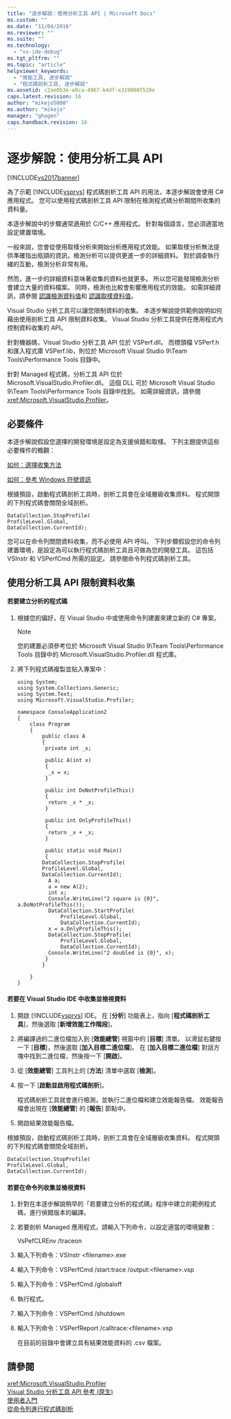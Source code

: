 ```yaml
---
title: "逐步解說：使用分析工具 API | Microsoft Docs"
ms.custom: ""
ms.date: "11/04/2016"
ms.reviewer: ""
ms.suite: ""
ms.technology: 
  - "vs-ide-debug"
ms.tgt_pltfrm: ""
ms.topic: "article"
helpviewer_keywords: 
  - "效能工具, 逐步解說"
  - "程式碼剖析工具, 逐步解說"
ms.assetid: c2ae0b3e-a0ca-4967-b4df-e319008f520e
caps.latest.revision: 16
author: "mikejo5000"
ms.author: "mikejo"
manager: "ghogen"
caps.handback.revision: 16
---
```

# 逐步解說：使用分析工具 API
[!INCLUDE[vs2017banner](../code-quality/includes/vs2017banner.md)]

為了示範 [!INCLUDE[vsprvs](../code-quality/includes/vsprvs_md.md)] 程式碼剖析工具 API 的用法，本逐步解說會使用 C\# 應用程式。  您可以使用程式碼剖析工具 API 限制在檢測程式碼分析期間所收集的資料量。  
  
 本逐步解說中的步驟通常適用於 C\/C\+\+ 應用程式。  針對每個語言，您必須適當地設定建置環境。  
  
 一般來說，您會從使用取樣分析來開始分析應用程式效能。  如果取樣分析無法提供準確指出瓶頸的資訊，檢測分析可以提供更進一步的詳細資料。  對於調查執行緒的互動，檢測分析非常有用。  
  
 然而，進一步的詳細資料意味著收集的資料也就更多。  所以您可能發現檢測分析會建立大量的資料檔案。  同時，檢測也比較會影響應用程式的效能。  如需詳細資訊，請參閱 [認識檢測資料值](../profiling/understanding-instrumentation-data-values.md)和 [認識取樣資料值](../profiling/understanding-sampling-data-values.md)。  
  
 Visual Studio 分析工具可以讓您限制資料的收集。  本逐步解說提供範例說明如何藉由使用剖析工具 API 限制資料收集。  Visual Studio 分析工具提供在應用程式內控制資料收集的 API。  
  
 針對機器碼，Visual Studio 分析工具 API 位於 VSPerf.dll。  而標頭檔 VSPerf.h 和匯入程式庫 VSPerf.lib，則位於 Microsoft Visual Studio 9\\Team Tools\\Performance Tools 目錄中。  
  
 針對 Managed 程式碼，分析工具 API 位於 Microsoft.VisualStudio.Profiler.dll。  這個 DLL 可於 Microsoft Visual Studio 9\\Team Tools\\Performance Tools 目錄中找到。  如需詳細資訊，請參閱<xref:Microsoft.VisualStudio.Profiler>。  
  
## 必要條件  
 本逐步解說假設您選擇的開發環境是設定為支援偵錯和取樣。  下列主題提供這些必要條件的概觀：  
  
 [如何：選擇收集方法](../profiling/how-to-choose-collection-methods.md)  
  
 [如何：參考 Windows 符號資訊](../profiling/how-to-reference-windows-symbol-information.md)  
  
 根據預設，啟動程式碼剖析工具時，剖析工具會在全域層級收集資料。  程式開頭的下列程式碼會關閉全域剖析。  
  
```  
DataCollection.StopProfile(  
ProfileLevel.Global,  
DataCollection.CurrentId);  
```  
  
 您可以在命令列關閉資料收集，而不必使用 API 呼叫。  下列步驟假設您的命令列建置環境，是設定為可以執行程式碼剖析工具且可做為您的開發工具。  這包括 VSInstr 和 VSPerfCmd 所需的設定。  請參閱命令列程式碼剖析工具。  
  
## 使用分析工具 API 限制資料收集  
  
#### 若要建立分析的程式碼  
  
1.  根據您的偏好，在 Visual Studio 中或使用命令列建置來建立新的 C\# 專案。  
  
    > [!NOTE]
    >  您的建置必須參考位於 Microsoft Visual Studio 9\\Team Tools\\Performance Tools 目錄中的 Microsoft.VisualStudio.Profiler.dll 程式庫。  
  
2.  將下列程式碼複製並貼入專案中：  
  
    ```  
    using System;  
    using System.Collections.Generic;  
    using System.Text;  
    using Microsoft.VisualStudio.Profiler;  
  
    namespace ConsoleApplication2  
    {  
        class Program  
        {  
            public class A  
            {  
             private int _x;  
  
             public A(int x)  
             {  
              _x = x;  
             }  
  
             public int DoNotProfileThis()  
             {  
              return _x * _x;  
             }  
  
             public int OnlyProfileThis()  
             {  
              return _x + _x;  
             }  
  
             public static void Main()  
             {  
            DataCollection.StopProfile(  
            ProfileLevel.Global,  
            DataCollection.CurrentId);  
              A a;  
              a = new A(2);  
              int x;      
              Console.WriteLine("2 square is {0}", a.DoNotProfileThis());  
              DataCollection.StartProfile(  
                  ProfileLevel.Global,  
                  DataCollection.CurrentId);  
              x = a.OnlyProfileThis();  
              DataCollection.StopProfile(  
                  ProfileLevel.Global,   
                  DataCollection.CurrentId);  
              Console.WriteLine("2 doubled is {0}", x);  
             }  
            }  
  
        }  
    }  
    ```  
  
#### 若要在 Visual Studio IDE 中收集並檢視資料  
  
1.  開啟 [!INCLUDE[vsprvs](../code-quality/includes/vsprvs_md.md)] IDE。  在 \[**分析**\] 功能表上，指向 \[**程式碼剖析工具**\]，然後選取 \[**新增效能工作階段**\]。  
  
2.  將編譯過的二進位檔加入到 \[**效能總管**\] 視窗中的 \[**目標**\] 清單。  以滑鼠右鍵按一下 \[**目標**\]，然後選取 \[**加入目標二進位檔**\]。  在 \[**加入目標二進位檔**\] 對話方塊中找到二進位檔，然後按一下 \[**開啟**\]。  
  
3.  從 \[**效能總管**\] 工具列上的 \[**方法**\] 清單中選取 \[**檢測**\]。  
  
4.  按一下 \[**啟動並啟用程式碼剖析**\]。  
  
     程式碼剖析工具就會進行檢測，並執行二進位檔和建立效能報告檔。  效能報告檔會出現在 \[**效能總管**\] 的 \[**報告**\] 節點中。  
  
5.  開啟結果效能報告檔。  
  
 根據預設，啟動程式碼剖析工具時，剖析工具會在全域層級收集資料。  程式開頭的下列程式碼會關閉全域剖析。  
  
```  
DataCollection.StopProfile(  
ProfileLevel.Global,  
DataCollection.CurrentId);  
```  
  
#### 若要在命令列收集並檢視資料  
  
1.  針對在本逐步解說稍早的「若要建立分析的程式碼」程序中建立的範例程式碼，進行偵錯版本的編譯。  
  
2.  若要剖析 Managed 應用程式，請輸入下列命令，以設定適當的環境變數：  
  
     VsPefCLREnv \/traceon  
  
3.  輸入下列命令：VSInstr \<filename\>.exe  
  
4.  輸入下列命令：VSPerfCmd \/start:trace \/output:\<filename\>.vsp  
  
5.  輸入下列命令：VSPerfCmd \/globaloff  
  
6.  執行程式。  
  
7.  輸入下列命令：VSPerfCmd \/shutdown  
  
8.  輸入下列命令：VSPerfReport \/calltrace:\<filename\>.vsp  
  
     在目前的目錄中會建立具有結果效能資料的 .csv 檔案。  
  
## 請參閱  
 <xref:Microsoft.VisualStudio.Profiler>   
 [Visual Studio 分析工具 API 參考 \(原生\)](../profiling/visual-studio-profiler-api-reference-native.md)   
 [使用者入門](../profiling/getting-started-with-performance-tools.md)   
 [從命令列進行程式碼剖析](../profiling/using-the-profiling-tools-from-the-command-line.md)